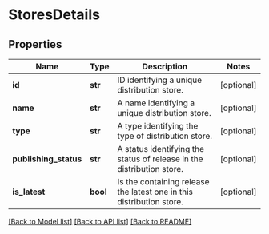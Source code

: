 # StoresDetails

## Properties
Name | Type | Description | Notes
------------ | ------------- | ------------- | -------------
**id** | **str** | ID identifying a unique distribution store. | [optional] 
**name** | **str** | A name identifying a unique distribution store. | [optional] 
**type** | **str** | A type identifying the type of distribution store. | [optional] 
**publishing_status** | **str** | A status identifying the status of release in the distribution store. | [optional] 
**is_latest** | **bool** | Is the containing release the latest one in this distribution store. | [optional] 

[[Back to Model list]](../README.md#documentation-for-models) [[Back to API list]](../README.md#documentation-for-api-endpoints) [[Back to README]](../README.md)


